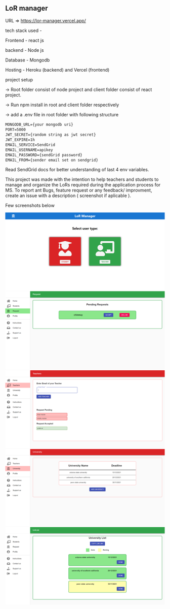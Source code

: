 ## LoR manager

URL => https://lor-manager.vercel.app/

tech stack used -

Frontend - react js

backend - Node js

Database - Mongodb

Hosting - Heroku (backend) and Vercel (frontend)

project setup

-> Root folder consist of node project and client folder consist of react project.

-> Run npm install in root and client folder respectively

-> add a .env file in root folder with following structure

```
MONGODB_URL={your mongodb uri}
PORT=5000
JWT_SECRET={random string as jwt secret}
JWT_EXPIRE=1h
EMAIL_SERVICE=SendGrid
EMAIL_USERNAME=apikey
EMAIL_PASSWORD={sendGrid password}
EMAIL_FROM={sender email set on sendgrid}
```

Read SendGrid docs for better understanding of last 4 env variables.

This project was made with the intention to help teachers and students to manage and organize the LoRs required during the application process for MS.
To report ant Bugs, feature request or any feedback/ improvment, create an issue with a description ( screenshot if aplicable ).

Few screenshots below

<p>
  <img src="./screenshots/ss1.PNG">
  <br>
  <img src="./screenshots/ss2.PNG" >
    <br>
  <img src="./screenshots/ss3.PNG">
    <br>
  <img src="./screenshots/ss4.PNG">
    <br>
  <img src="./screenshots/ss5.PNG">

</p>
